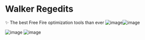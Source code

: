 # Walker Regedits
✨ The best Free Fire optimization tools than ever
![image](https://github.com/user-attachments/assets/3459af6a-4347-4a7c-99f9-ea2137539255)![image](https://github.com/user-attachments/assets/bd59ff9b-f2dc-4bf2-950a-fc0f61673c9a)

![image](xhttps://github.com/user-attachments/assets/038a4319-421c-47cf-9c7e-1132f97f0cdd)
![image](xhttps://github.com/user-attachments/assets/1660f3e0-70ca-46bb-ab51-2d92c9563197)
